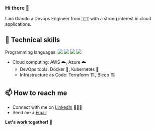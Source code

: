 ### Hi there 👋

I am Giando
a Devops Engineer from 🇮🇹 with a strong interest in cloud applications.

## 🧰 Technical skills

<p align="left"> Programming languages: 
   <img src="https://img.shields.io/badge/Python-3776AB?style=for-the-badge&logo=python&logoColor=white" />
   <img src="https://img.shields.io/badge/JavaScript-F7DF1E?style=for-the-badge&logo=javascript&logoColor=black" />
   <img src="https://img.shields.io/badge/Java-ED8B00?style=for-the-badge&logo=openjdk&logoColor=white" />
   <img src="https://img.shields.io/badge/Shell_Script-121011?style=for-the-badge&logo=gnu-bash&logoColor=white" />
</p>

 * Cloud computing: AWS ☁️, Azure ☁️
    * DevOps tools: Docker 🐳, Kubernetes 🐙
    * Infrastructure as Code: Terraform 🏗️, Bicep 🏗️

## 📫 How to reach me

- Connect with me on [LinkedIn](https://www.linkedin.com/in/giandosaba) 👨🏻‍💻
- Send me a [Email](mailto:giandosaba@outlook.it)

**Let's work together!** 🤝
